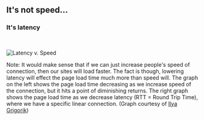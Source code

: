 ## It's not speed...

### It's latency <!-- .element: class="fragment" -->

<br>

![Latency v. Speed](http://iamcarrico.github.io/content-to-phone-in-1000ms/images/xbandwidth-vs-latency.png) <!-- .element: class="fragment" -->

Note:
It would make sense that if we can just increase people's speed of connection, then our sites will load faster. The fact is though, lowering latency will effect the page load time much more than speed will. The graph on the left shows the page load time decreasing as we increase speed of the connection, but it hits a point of diminishing returns. The right graph shows the page load time as we decrease latency (RTT = Round Trip Time), where we have a specific linear connection.  (Graph courtesy of [Ilya Grigorik](https://www.igvita.com/2012/07/19/latency-the-new-web-performance-bottleneck/))
